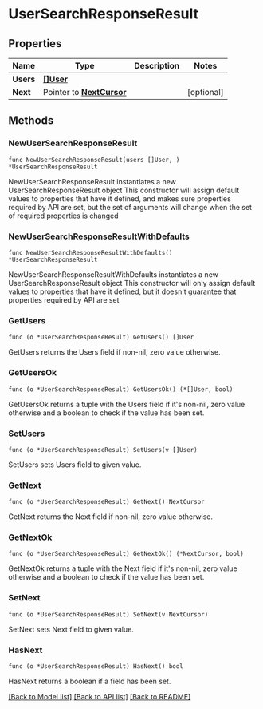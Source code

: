 # UserSearchResponseResult

## Properties

Name | Type | Description | Notes
------------ | ------------- | ------------- | -------------
**Users** | [**[]User**](User.md) |  | 
**Next** | Pointer to [**NextCursor**](NextCursor.md) |  | [optional] 

## Methods

### NewUserSearchResponseResult

`func NewUserSearchResponseResult(users []User, ) *UserSearchResponseResult`

NewUserSearchResponseResult instantiates a new UserSearchResponseResult object
This constructor will assign default values to properties that have it defined,
and makes sure properties required by API are set, but the set of arguments
will change when the set of required properties is changed

### NewUserSearchResponseResultWithDefaults

`func NewUserSearchResponseResultWithDefaults() *UserSearchResponseResult`

NewUserSearchResponseResultWithDefaults instantiates a new UserSearchResponseResult object
This constructor will only assign default values to properties that have it defined,
but it doesn't guarantee that properties required by API are set

### GetUsers

`func (o *UserSearchResponseResult) GetUsers() []User`

GetUsers returns the Users field if non-nil, zero value otherwise.

### GetUsersOk

`func (o *UserSearchResponseResult) GetUsersOk() (*[]User, bool)`

GetUsersOk returns a tuple with the Users field if it's non-nil, zero value otherwise
and a boolean to check if the value has been set.

### SetUsers

`func (o *UserSearchResponseResult) SetUsers(v []User)`

SetUsers sets Users field to given value.


### GetNext

`func (o *UserSearchResponseResult) GetNext() NextCursor`

GetNext returns the Next field if non-nil, zero value otherwise.

### GetNextOk

`func (o *UserSearchResponseResult) GetNextOk() (*NextCursor, bool)`

GetNextOk returns a tuple with the Next field if it's non-nil, zero value otherwise
and a boolean to check if the value has been set.

### SetNext

`func (o *UserSearchResponseResult) SetNext(v NextCursor)`

SetNext sets Next field to given value.

### HasNext

`func (o *UserSearchResponseResult) HasNext() bool`

HasNext returns a boolean if a field has been set.


[[Back to Model list]](../README.md#documentation-for-models) [[Back to API list]](../README.md#documentation-for-api-endpoints) [[Back to README]](../README.md)


